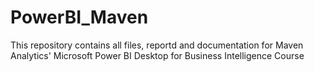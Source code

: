 # PowerBI_Maven
This repository contains all files, reportd and documentation for Maven Analytics' Microsoft Power BI Desktop for Business Intelligence Course

